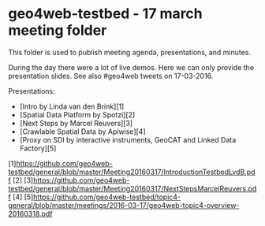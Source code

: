 # geo4web-testbed - 17 march meeting folder
This folder is used to publish meeting agenda, presentations, and minutes. 

During the day there were a lot of live demos. Here we can only provide the presentation slides. See also #geo4web tweets on 17-03-2016.

Presentations: 
- [Intro by Linda van den Brink][1]
- [Spatial Data Platform by Spotzi][2]
- [Next Steps by Marcel Reuvers][3]
- [Crawlable Spatial Data by Apiwise][4]
- [Proxy on SDI by interactive instruments, GeoCAT and Linked Data Factory][5]

[1]https://github.com/geo4web-testbed/general/blob/master/Meeting20160317/IntroductionTestbedLvdB.pdf
[2] 
[3]https://github.com/geo4web-testbed/general/blob/master/Meeting20160317/NextStepsMarcelReuvers.pdf
[4]
[5]https://github.com/geo4web-testbed/topic4-general/blob/master/meetings/2016-03-17/geo4web-topic4-overview-20160318.pdf
